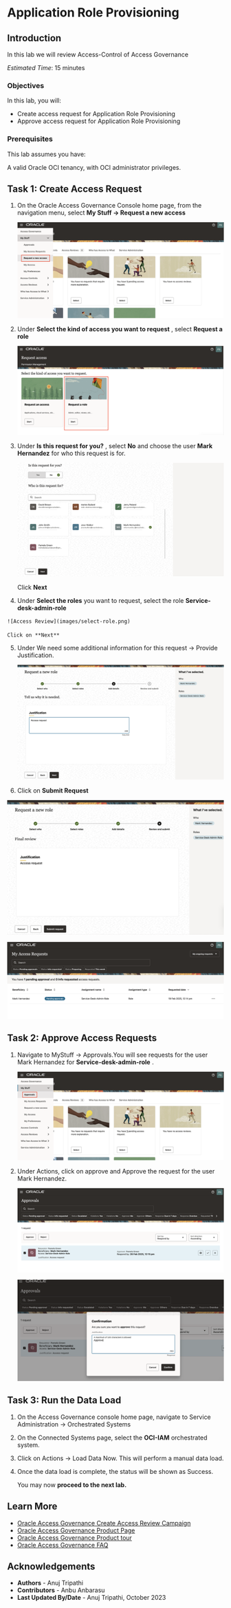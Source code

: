 # Application Role Provisioning

## Introduction

In this lab we will review Access-Control of Access Governance

*Estimated Time*: 15 minutes


### Objectives

In this lab, you will:

* Create access request for Application Role Provisioning
* Approve access request for Application Role Provisioning


### Prerequisites

This lab assumes you have:

A valid Oracle OCI tenancy, with OCI administrator privileges.



## Task 1: Create Access Request


  1. On the Oracle Access Governance Console home page, from the navigation menu, select **My Stuff -> Request a new access**

     ![Access Review](images/request-access.png)

  2. Under **Select the kind of access you want to request** , select **Request a role** 

      ![Access Review](images/select-request-role.png)

  3. Under **Is this request for you?** , select **No** and choose the user **Mark Hernandez** for who this request is for. 

     ![Access Review](images/select-user.png)

     Click **Next**

  4. Under **Select the roles** you want to request, select the role **Service-desk-admin-role**

    ![Access Review](images/select-role.png)

    Click on **Next**

  5. Under We need some additional information for this request -> Provide Justification.

     ![Access Review](images/provide-justification.png)

  6. Click on **Submit Request**

  ![Access Review](images/submit-request.png)

  ![Access Review](images/request-created.png)

## Task 2: Approve Access Requests


1. Navigate to MyStuff -> Approvals.You will see requests for the user Mark Hernandez for **Service-desk-admin-role** .

   ![Access Review](images/navigate-approval.png)

2. Under Actions, click on approve and Approve the request for the user Mark Hernandez. 

   ![Access Review](images/select-approval.png)

   ![Access Review](images/confirm-approval.png)

## Task 3: Run the Data Load

1. On the Access Governance console home page, navigate to Service Administration -> Orchestrated Systems

2. On the Connected Systems page, select the **OCI-IAM** orchestrated system.

3. Click on  Actions -> Load Data Now. This will perform a manual data load.

4. Once the data load is complete, the status will be shown as Success.

    You may now **proceed to the next lab.**

## Learn More

* [Oracle Access Governance Create Access Review Campaign](https://docs.oracle.com/en/cloud/paas/access-governance/pdapg/index.html)
* [Oracle Access Governance Product Page](https://www.oracle.com/security/cloud-security/access-governance/)
* [Oracle Access Governance Product tour](https://www.oracle.com/webfolder/s/quicktours/paas/pt-sec-access-governance/index.html)
* [Oracle Access Governance FAQ](https://www.oracle.com/security/cloud-security/access-governance/faq/)

## Acknowledgements

* **Authors** - Anuj Tripathi
* **Contributors** - Anbu Anbarasu
* **Last Updated By/Date** - Anuj Tripathi, October 2023
